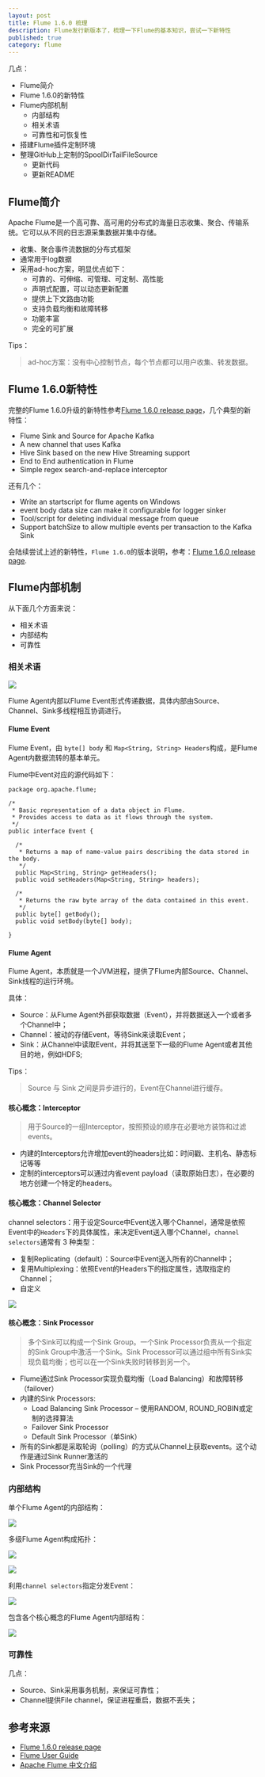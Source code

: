 ```yaml
---
layout: post
title: Flume 1.6.0 梳理
description: Flume发行新版本了，梳理一下Flume的基本知识，尝试一下新特性
published: true
category: flume
---
```


几点：

* Flume简介
* Flume 1.6.0的新特性
* Flume内部机制
	* 内部结构
	* 相关术语
	* 可靠性和可恢复性
* 搭建Flume插件定制环境
* 整理GitHub上定制的SpoolDirTailFileSource
	* 更新代码
	* 更新README



## Flume简介

 Apache Flume是一个高可靠、高可用的分布式的海量日志收集、聚合、传输系统。它可以从不同的日志源采集数据并集中存储。
 
* 收集、聚合事件流数据的分布式框架
* 通常用于log数据
* 采用ad-hoc方案，明显优点如下：
	* 可靠的、可伸缩、可管理、可定制、高性能
	* 声明式配置，可以动态更新配置
	* 提供上下文路由功能
	* 支持负载均衡和故障转移
	* 功能丰富
	* 完全的可扩展

Tips：

> ad-hoc方案：没有中心控制节点，每个节点都可以用户收集、转发数据。

## Flume 1.6.0新特性

完整的Flume 1.6.0升级的新特性参考[Flume 1.6.0 release page]，几个典型的新特性：

* Flume Sink and Source for Apache Kafka
* A new channel that uses Kafka
* Hive Sink based on the new Hive Streaming support
* End to End authentication in Flume
* Simple regex search-and-replace interceptor

还有几个：

* Write an startscript for flume agents on Windows
* event body data size can make it configurable for logger sinker
* Tool/script for deleting individual message from queue
* Support batchSize to allow multiple events per transaction to the Kafka Sink

会陆续尝试上述的新特性，`Flume 1.6.0`的版本说明，参考：[Flume 1.6.0 release page].


## Flume内部机制

从下面几个方面来说：

* 相关术语
* 内部结构
* 可靠性



### 相关术语

![](/images/flume-1-6-0-summary/flumeAgentModel.png)

Flume Agent内部以Flume Event形式传递数据，具体内部由Source、Channel、Sink多线程相互协调进行。


#### Flume Event

Flume Event，由 `byte[] body` 和 `Map<String, String> Headers`构成，是Flume Agent内数据流转的基本单元。

Flume中Event对应的源代码如下：

    package org.apache.flume;

    /*
     * Basic representation of a data object in Flume.
     * Provides access to data as it flows through the system.
     */
    public interface Event {
    
      /*
       * Returns a map of name-value pairs describing the data stored in the body.
       */
      public Map<String, String> getHeaders();
      public void setHeaders(Map<String, String> headers);
    
      /*
       * Returns the raw byte array of the data contained in this event.
       */
      public byte[] getBody();
      public void setBody(byte[] body);
    
    }

#### Flume Agent

Flume Agent，本质就是一个JVM进程，提供了Flume内部Source、Channel、Sink线程的运行环境。

具体：

* Source：从Flume Agent外部获取数据（Event），并将数据送入一个或者多个Channel中；
* Channel：被动的存储Event，等待Sink来读取Event；
* Sink：从Channel中读取Event，并将其送至下一级的Flume Agent或者其他目的地，例如HDFS;

Tips：

> Source 与 Sink 之间是异步进行的，Event在Channel进行缓存。



#### 核心概念：Interceptor

> 用于Source的一组Interceptor，按照预设的顺序在必要地方装饰和过滤events。

* 内建的Interceptors允许增加event的headers比如：时间戳、主机名、静态标记等等
* 定制的interceptors可以通过内省event payload（读取原始日志），在必要的地方创建一个特定的headers。




#### 核心概念：Channel Selector

channel selectors：用于设定Source中Event送入哪个Channel，通常是依照Event中的`Headers`下的具体属性，来决定Event送入哪个Channel，`channel selectors`通常有 3 种类型：

* 复制Replicating（default）：Source中Event送入所有的Channel中；
* 复用Multiplexing：依照Event的Headers下的指定属性，选取指定的Channel；
* 自定义


![](/images/flume-1-6-0-summary/multiplexing.png)



#### 核心概念：Sink Processor

> 多个Sink可以构成一个Sink Group。一个Sink Processor负责从一个指定的Sink Group中激活一个Sink。Sink Processor可以通过组中所有Sink实现负载均衡；也可以在一个Sink失败时转移到另一个。

* Flume通过Sink Processor实现负载均衡（Load Balancing）和故障转移（failover）
* 内建的Sink Processors:
	* Load Balancing Sink Processor – 使用RANDOM, ROUND_ROBIN或定制的选择算法
	* Failover Sink Processor 
	* Default Sink Processor（单Sink）
* 所有的Sink都是采取轮询（polling）的方式从Channel上获取events。这个动作是通过Sink Runner激活的
* Sink Processor充当Sink的一个代理




### 内部结构

单个Flume Agent的内部结构：

![](/images/flume-1-6-0-summary/flumeAgentModel.png)


多级Flume Agent构成拓扑：

![](/images/flume-1-6-0-summary/multi-agentFlow.png)

![](/images/flume-1-6-0-summary/multi-tiers.png)

利用`channel selectors`指定分发Event：

![](/images/flume-1-6-0-summary/multiplexing.png)


包含各个核心概念的Flume Agent内部结构：

![](/images/flume-1-6-0-summary/flume-inner.png)





### 可靠性

几点：

* Source、Sink采用事务机制，来保证可靠性；
* Channel提供File channel，保证进程重启，数据不丢失；































## 参考来源

* [Flume 1.6.0 release page]
* [Flume User Guide]
* [Apache Flume 中文介绍]








[NingG]:    http://ningg.github.com  "NingG"



[Flume 1.6.0 release page]: 	http://flume.apache.org/releases/1.6.0.html
[Flume User Guide]: 			http://flume.apache.org/FlumeUserGuide.html
[Apache Flume 中文介绍]:		http://blog.csdn.net/szwangdf/article/details/33275351





